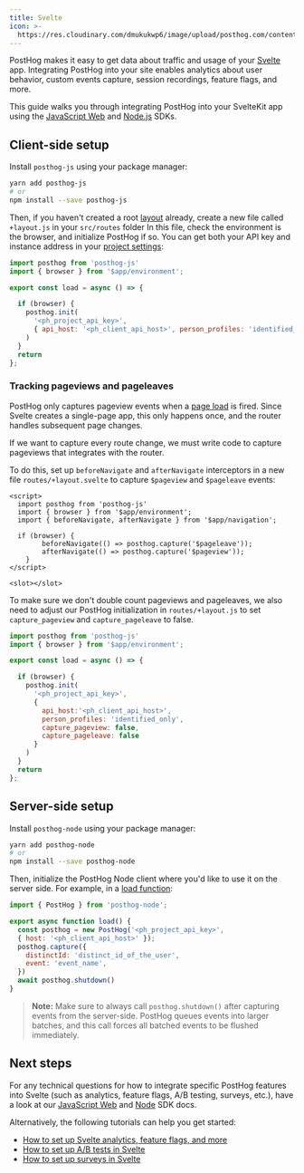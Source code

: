 ```yaml
---
title: Svelte
icon: >-
  https://res.cloudinary.com/dmukukwp6/image/upload/posthog.com/contents/docs/integrate/frameworks/svelte.svg
---
```


PostHog makes it easy to get data about traffic and usage of your [Svelte](https://svelte.dev/) app. Integrating PostHog into your site enables analytics about user behavior, custom events capture, session recordings, feature flags, and more.

This guide walks you through integrating PostHog into your SvelteKit app using the [JavaScript Web](/docs/libraries/js) and [Node.js](/docs/libraries/node) SDKs.

## Client-side setup

Install `posthog-js` using your package manager:

```bash
yarn add posthog-js
# or
npm install --save posthog-js
```

Then, if you haven't created a root [layout](https://kit.svelte.dev/docs/routing#layout) already, create a new file called `+layout.js` in your `src/routes` folder In this file, check the environment is the browser, and initialize PostHog if so. You can get both your API key and instance address in your [project settings](https://us.posthog.com/project/settings):

```js file=routes/+layout.js
import posthog from 'posthog-js'
import { browser } from '$app/environment';

export const load = async () => {

  if (browser) {
    posthog.init(
      '<ph_project_api_key>',
      { api_host: '<ph_client_api_host>', person_profiles: 'identified_only' }
    )
  }
  return
};
```

### Tracking pageviews and pageleaves

PostHog only captures pageview events when a [page load](https://developer.mozilla.org/en-US/docs/Web/API/Window/load_event) is fired. Since Svelte creates a single-page app, this only happens once, and the router handles subsequent page changes.

If we want to capture every route change, we must write code to capture pageviews that integrates with the router.

To do this, set up `beforeNavigate` and `afterNavigate` interceptors in a new file `routes/+layout.svelte` to capture `$pageview` and `$pageleave` events:

```svelte file=+layout.svelte
<script>
  import posthog from 'posthog-js'
  import { browser } from '$app/environment';
  import { beforeNavigate, afterNavigate } from '$app/navigation';

  if (browser) {
        beforeNavigate(() => posthog.capture('$pageleave'));
        afterNavigate(() => posthog.capture('$pageview'));
    }
</script>

<slot></slot>
```

To make sure we don't double count pageviews and pageleaves, we also need to adjust our PostHog initialization in `routes/+layout.js` to set `capture_pageview` and `capture_pageleave` to false.

```js file=routes/+layout.js
import posthog from 'posthog-js'
import { browser } from '$app/environment';

export const load = async () => {

  if (browser) {
    posthog.init(
      '<ph_project_api_key>',
      {
        api_host:'<ph_client_api_host>',
        person_profiles: 'identified_only',
        capture_pageview: false,
        capture_pageleave: false
      }
    )
  }
  return
};
```

## Server-side setup

Install `posthog-node` using your package manager:

```bash
yarn add posthog-node
# or
npm install --save posthog-node
```

Then, initialize the PostHog Node client where you'd like to use it on the server side. For example, in a [load function](https://kit.svelte.dev/docs/load#page-data):

```js file=routes/+page.server.js
import { PostHog } from 'posthog-node';

export async function load() {
  const posthog = new PostHog('<ph_project_api_key>', 
  { host: '<ph_client_api_host>' });
  posthog.capture({
    distinctId: 'distinct_id_of_the_user',
    event: 'event_name',
  })
  await posthog.shutdown()
}
```

> **Note:** Make sure to always call `posthog.shutdown()` after capturing events from the server-side. PostHog queues events into larger batches, and this call forces all batched events to be flushed immediately.

## Next steps

For any technical questions for how to integrate specific PostHog features into Svelte (such as analytics, feature flags, A/B testing, surveys, etc.), have a look at our [JavaScript Web](/docs/libraries/js) and [Node]((/docs/libraries/node)) SDK docs.

Alternatively, the following tutorials can help you get started:

- [How to set up Svelte analytics, feature flags, and more](/tutorials/svelte-analytics)
- [How to set up A/B tests in Svelte](/tutorials/svelte-ab-tests)
- [How to set up surveys in Svelte](/tutorials/svelte-surveys)

